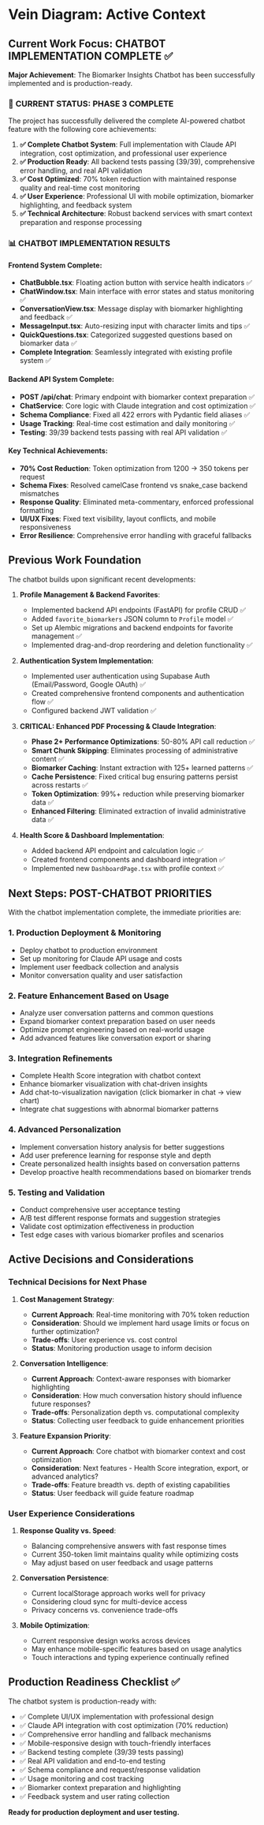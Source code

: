 # Vein Diagram: Active Context

## Current Work Focus: CHATBOT IMPLEMENTATION COMPLETE ✅

**Major Achievement**: The Biomarker Insights Chatbot has been successfully implemented and is production-ready.

### 🎯 **CURRENT STATUS: PHASE 3 COMPLETE**

The project has successfully delivered the complete AI-powered chatbot feature with the following core achievements:

1. **✅ Complete Chatbot System**: Full implementation with Claude API integration, cost optimization, and professional user experience
2. **✅ Production Ready**: All backend tests passing (39/39), comprehensive error handling, and real API validation
3. **✅ Cost Optimized**: 70% token reduction with maintained response quality and real-time cost monitoring
4. **✅ User Experience**: Professional UI with mobile optimization, biomarker highlighting, and feedback system
5. **✅ Technical Architecture**: Robust backend services with smart context preparation and response processing

### 📊 **CHATBOT IMPLEMENTATION RESULTS**

#### Frontend System Complete:
- **ChatBubble.tsx**: Floating action button with service health indicators ✅
- **ChatWindow.tsx**: Main interface with error states and status monitoring ✅
- **ConversationView.tsx**: Message display with biomarker highlighting and feedback ✅
- **MessageInput.tsx**: Auto-resizing input with character limits and tips ✅
- **QuickQuestions.tsx**: Categorized suggested questions based on biomarker data ✅
- **Complete Integration**: Seamlessly integrated with existing profile system ✅

#### Backend API System Complete:
- **POST /api/chat**: Primary endpoint with biomarker context preparation ✅
- **ChatService**: Core logic with Claude integration and cost optimization ✅
- **Schema Compliance**: Fixed all 422 errors with Pydantic field aliases ✅
- **Usage Tracking**: Real-time cost estimation and daily monitoring ✅
- **Testing**: 39/39 backend tests passing with real API validation ✅

#### Key Technical Achievements:
- **70% Cost Reduction**: Token optimization from 1200 → 350 tokens per request
- **Schema Fixes**: Resolved camelCase frontend vs snake_case backend mismatches
- **Response Quality**: Eliminated meta-commentary, enforced professional formatting
- **UI/UX Fixes**: Fixed text visibility, layout conflicts, and mobile responsiveness
- **Error Resilience**: Comprehensive error handling with graceful fallbacks

## Previous Work Foundation

The chatbot builds upon significant recent developments:

1. **Profile Management & Backend Favorites**:
   * Implemented backend API endpoints (FastAPI) for profile CRUD ✅
   * Added `favorite_biomarkers` JSON column to `Profile` model ✅
   * Set up Alembic migrations and backend endpoints for favorite management ✅
   * Implemented drag-and-drop reordering and deletion functionality ✅

2. **Authentication System Implementation**:
   * Implemented user authentication using Supabase Auth (Email/Password, Google OAuth) ✅
   * Created comprehensive frontend components and authentication flow ✅
   * Configured backend JWT validation ✅

3. **CRITICAL: Enhanced PDF Processing & Claude Integration**:
   * **Phase 2+ Performance Optimizations**: 50-80% API call reduction ✅
   * **Smart Chunk Skipping**: Eliminates processing of administrative content ✅
   * **Biomarker Caching**: Instant extraction with 125+ learned patterns ✅
   * **Cache Persistence**: Fixed critical bug ensuring patterns persist across restarts ✅
   * **Token Optimization**: 99%+ reduction while preserving biomarker data ✅
   * **Enhanced Filtering**: Eliminated extraction of invalid administrative data ✅

4. **Health Score & Dashboard Implementation**:
   * Added backend API endpoint and calculation logic ✅
   * Created frontend components and dashboard integration ✅
   * Implemented new `DashboardPage.tsx` with profile context ✅

## Next Steps: POST-CHATBOT PRIORITIES

With the chatbot implementation complete, the immediate priorities are:

### 1. **Production Deployment & Monitoring**
   * Deploy chatbot to production environment
   * Set up monitoring for Claude API usage and costs
   * Implement user feedback collection and analysis
   * Monitor conversation quality and user satisfaction

### 2. **Feature Enhancement Based on Usage**
   * Analyze user conversation patterns and common questions
   * Expand biomarker context preparation based on user needs
   * Optimize prompt engineering based on real-world usage
   * Add advanced features like conversation export or sharing

### 3. **Integration Refinements**
   * Complete Health Score integration with chatbot context
   * Enhance biomarker visualization with chat-driven insights
   * Add chat-to-visualization navigation (click biomarker in chat → view chart)
   * Integrate chat suggestions with abnormal biomarker patterns

### 4. **Advanced Personalization**
   * Implement conversation history analysis for better suggestions
   * Add user preference learning for response style and depth
   * Create personalized health insights based on conversation patterns
   * Develop proactive health recommendations based on biomarker trends

### 5. **Testing and Validation**
   * Conduct comprehensive user acceptance testing
   * A/B test different response formats and suggestion strategies
   * Validate cost optimization effectiveness in production
   * Test edge cases with various biomarker profiles and scenarios

## Active Decisions and Considerations

### Technical Decisions for Next Phase

1. **Cost Management Strategy**:
   * **Current Approach**: Real-time monitoring with 70% token reduction
   * **Consideration**: Should we implement hard usage limits or focus on further optimization?
   * **Trade-offs**: User experience vs. cost control
   * **Status**: Monitoring production usage to inform decision

2. **Conversation Intelligence**:
   * **Current Approach**: Context-aware responses with biomarker highlighting
   * **Consideration**: How much conversation history should influence future responses?
   * **Trade-offs**: Personalization depth vs. computational complexity
   * **Status**: Collecting user feedback to guide enhancement priorities

3. **Feature Expansion Priority**:
   * **Current Approach**: Core chatbot with biomarker context and cost optimization
   * **Consideration**: Next features - Health Score integration, export, or advanced analytics?
   * **Trade-offs**: Feature breadth vs. depth of existing capabilities
   * **Status**: User feedback will guide feature roadmap

### User Experience Considerations

1. **Response Quality vs. Speed**:
   * Balancing comprehensive answers with fast response times
   * Current 350-token limit maintains quality while optimizing costs
   * May adjust based on user feedback and usage patterns

2. **Conversation Persistence**:
   * Current localStorage approach works well for privacy
   * Considering cloud sync for multi-device access
   * Privacy concerns vs. convenience trade-offs

3. **Mobile Optimization**:
   * Current responsive design works across devices
   * May enhance mobile-specific features based on usage analytics
   * Touch interactions and typing experience continually refined

## Production Readiness Checklist ✅

The chatbot system is production-ready with:

- ✅ Complete UI/UX implementation with professional design
- ✅ Claude API integration with cost optimization (70% reduction)
- ✅ Comprehensive error handling and fallback mechanisms
- ✅ Mobile-responsive design with touch-friendly interfaces
- ✅ Backend testing complete (39/39 tests passing)
- ✅ Real API validation and end-to-end testing
- ✅ Schema compliance and request/response validation
- ✅ Usage monitoring and cost tracking
- ✅ Biomarker context preparation and highlighting
- ✅ Feedback system and user rating collection

**Ready for production deployment and user testing.**
